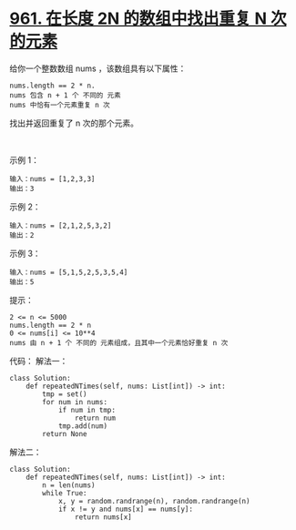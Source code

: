 # [961. 在长度 2N 的数组中找出重复 N 次的元素](https://leetcode.cn/problems/n-repeated-element-in-size-2n-array/)

给你一个整数数组 nums ，该数组具有以下属性：
```
nums.length == 2 * n.
nums 包含 n + 1 个 不同的 元素
nums 中恰有一个元素重复 n 次
```
找出并返回重复了 n 次的那个元素。

 

示例 1：
```
输入：nums = [1,2,3,3]
输出：3
```
示例 2：
```
输入：nums = [2,1,2,5,3,2]
输出：2
```
示例 3：
```
输入：nums = [5,1,5,2,5,3,5,4]
输出：5
```

提示：
```
2 <= n <= 5000
nums.length == 2 * n
0 <= nums[i] <= 10**4
nums 由 n + 1 个 不同的 元素组成，且其中一个元素恰好重复 n 次
```

代码：
解法一：
```python3
class Solution:
    def repeatedNTimes(self, nums: List[int]) -> int:
        tmp = set()
        for num in nums:
            if num in tmp:
                return num
            tmp.add(num)
        return None
```

解法二：
```python3
class Solution:
    def repeatedNTimes(self, nums: List[int]) -> int:
        n = len(nums)
        while True:
            x, y = random.randrange(n), random.randrange(n)
            if x != y and nums[x] == nums[y]:
                return nums[x]
```
